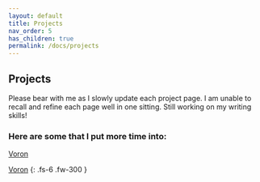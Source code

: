 ```yaml
---
layout: default
title: Projects
nav_order: 5
has_children: true
permalink: /docs/projects
---
```


## [](#header-2)Projects
Please bear with me as I slowly update each project page. I am unable to recall and refine each page well in one sitting. Still working on my writing skills! 

### Here are some that I put more time into:

[Voron](/docs/04-projects/voron.md)

[Voron](/voron.md)
{: .fs-6 .fw-300 }